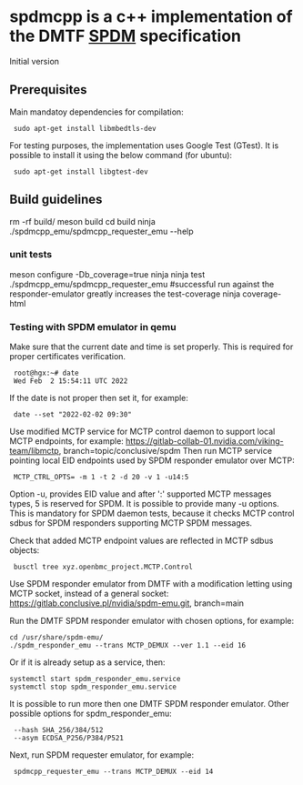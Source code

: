 # spdmcpp is a c++ implementation of the DMTF [SPDM](https://www.dmtf.org/standards/pmci) specification

Initial version

## Prerequisites

Main mandatoy dependencies for compilation:

     sudo apt-get install libmbedtls-dev

For testing purposes, the implementation uses Google Test (GTest). It is possible to install it using the below command (for ubuntu):

     sudo apt-get install libgtest-dev

## Build guidelines

rm -rf build/
meson build
cd build
ninja
./spdmcpp_emu/spdmcpp_requester_emu --help

### unit tests

meson configure -Db_coverage=true
ninja
ninja test
./spdmcpp_emu/spdmcpp_requester_emu #successful run against the responder-emulator greatly increases the test-coverage
ninja coverage-html

### Testing with SPDM emulator in qemu

Make sure that the current date and time is set properly. 
This is required for proper certificates verification.

     root@hgx:~# date
     Wed Feb  2 15:54:11 UTC 2022

If the date is not proper then set it, for example:

     date --set "2022-02-02 09:30"

Use modified MCTP service for MCTP control daemon to support local MCTP endpoints, for example:
https://gitlab-collab-01.nvidia.com/viking-team/libmctp, branch=topic/conclusive/spdm
Then run MCTP service pointing local EID endpoints used by SPDM responder emulator over MCTP:

     MCTP_CTRL_OPTS= -m 1 -t 2 -d 20 -v 1 -u14:5

Option -u, provides EID value and after ':' supported MCTP messages types, 5 is reserved for SPDM.
It is possible to provide many -u options.
This is mandatory for SPDM daemon tests, because it checks MCTP control sdbus for SPDM responders supporting MCTP SPDM messages.

Check that added MCTP endpoint values are reflected in MCTP sdbus objects:

     busctl tree xyz.openbmc_project.MCTP.Control

Use SPDM responder emulator from DMTF with a modification letting using MCTP socket, instead of a general socket:
https://gitlab.conclusive.pl/nvidia/spdm-emu.git, branch=main

Run the DMTF SPDM responder emulator with chosen options, for example:

    cd /usr/share/spdm-emu/
    ./spdm_responder_emu --trans MCTP_DEMUX --ver 1.1 --eid 16

Or if it is already setup as a service, then:

    systemctl start spdm_responder_emu.service
    systemctl stop spdm_responder_emu.service

It is possible to run more then one DMTF SPDM responder emulator.
Other possible options for spdm_responder_emu:

     --hash SHA_256/384/512
     --asym ECDSA_P256/P384/P521
 
 Next, run SPDM requester emulator, for example:

     spdmcpp_requester_emu --trans MCTP_DEMUX --eid 14
